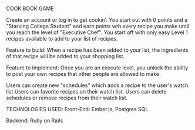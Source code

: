 COOK BOOK GAME

Create an account or log in to get cookin'.
You start out with 0 points and a "Starving College Student" and earn points
wth every recipe you make until you reach the level of "Executive Chef". You
start off with only easy Level 1 recipes available to add to your list of recipes.

Feature to build:
When a recipe has been added to your list, the ingredients of that recipe will
be added to your shopping list.

Feature to Implement:
Once you are an execute level, you unlock the ability to post your own recipes
that other people are allowed to make.

Users can create new "schedules" which adds a recipe to the user's watch list
Users can favorite recipes on their watch list.
Users can delete schedules or remove recipes from their watch list.

TECHNOLOGIES USED:
Front-End:
Ember.js, Postgres SQL

Backend:
Ruby on Rails
